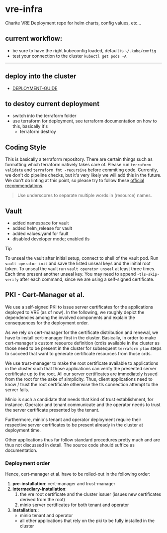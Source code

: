 # vre-infra

Charite VRE Deployment repo for helm charts, config values, etc...

## current workflow:

- be sure to have the right kubeconfig loaded, default is `~/.kube/config`
- test your connection to the cluster `kubectl get pods -A`

---

## deploy into the cluster

* [DEPLOYMENT-GUIDE](DEPLOYMENT.md)

## to destoy current deployment

- switch into the terraform folder
- use terraform for deployment, see terraform documentation on how to this, basically it's
  - terraform destroy

## Coding Style

This is basically a terraform repository.
There are certain things such as formatting which terraform natively takes care of.
Please run `terraform validate` and `terraform fmt -recursive` before commiting code.
Currently, we don't do pipeline checks, but it's very likely we will add this in the future.
We don't do linting at this point, so please try to follow these [official recommendations](https://developer.hashicorp.com/terraform/language/style).

> Use underscores to separate multiple words in (resource) names.

## Vault

- added namespace for vault
- added helm_release for vault
- added values.yaml for fault
- disabled developer mode; enabled tls

> [!Tip]
> To unseal the vault after initial setup, connect to shell of the vault pod. Run `vault operator init` and save the
> listed unseal keys and the initial root token.
> To unseal the vault run `vault operator unseal` at least three times. Each time present another unseal key.
> You may need to append `-tls-skip-verify` after each command, since we are using a self-signed certificate.

## PKI - Cert-Manager et al.

We use a self-signed PKI to issue server certificates for the applications deployed to VRE (as of now).
In the following, we roughly depict the dependencies among the involved components and explain the consequences for the
deployment order.

As we rely on cert-manager for the certificate distribution and renewal, we have to install cert-manager first in the
cluster.
Basically, in order to make cert-manager's custom resource definition (crd)s available in the cluster as those need to
be present in the cluster for subsequent `terraform plan` steps to succeed that want to generate certificate resources
from those crds.

We use trust-manager to make the root certificate available to applications in the cluster such that those applications
can verify the presented server certificate up to the root.
All our server certificates are immediately issued from the root for the sake of simplicity.
Thus, client applications need to know / trust the root certificate otherwise the tls connection attempt to the server
fails.

Minio is such a candidate that needs that kind of trust establishment, for instance.
Operator and tenant communicate and the operator needs to trust the server certificate presented by the tenant.

Furthermore, minio's tenant and operator deployment require their respective server certificates to be present already
in the cluster at deployment time.

Other applications thus far follow standard procedures pretty much and are thus not discussed in detail.
The source code should suffice as documentation.

### Deployment order

Hence, cert-manager et al. have to be rolled-out in the following order:

1. **pre-installation**: cert-manager and trust-manager
2. **intermediary-installation**:
   1. the vre root certificate and the cluster issuer (issues new certificates derived from the root)
   2. minio server certificates for both tenant and operator
3. **installation:**:
   - minio tenant and operator
   - all other applications that rely on the pki to be fully installed in the cluster
